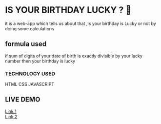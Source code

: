 # IS YOUR BIRTHDAY LUCKY ? 🤔
 
it is a web-app which tells us about that ,Is your birthday is Lucky or not by doing some calculations

## formula used

if sum of digits of your date of birth is exactly divisible by your lucky number then your birthday is lucky

### TECHNOLOGY USED

HTML CSS JAVASCRIPT

## LIVE DEMO

[Link 1](https://ganpat-birthday-lucky.netlify.app)\
[Link 2](https://ganpathada.github.io/neogcamp-birthday-lucky-minorproject/)